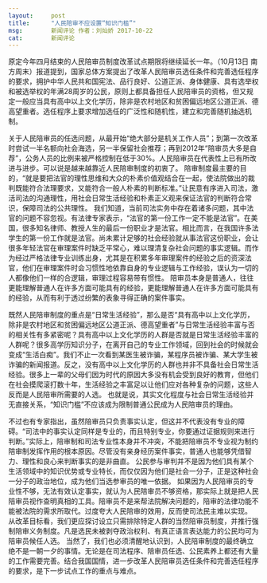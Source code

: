 ```yaml
---
layout:     post
title:      "人民陪审不应设置“知识门槛”"
msg:		新闻评论 作者：刘灿娇 2017-10-22
cat:		新闻评论
---
```

原定今年四月结束的人民陪审员制度改革试点期限将继续延长一年。（10月13日 南方周末）报道提到，国家总体方案提出了改革人民陪审员选任条件和完善选任程序的要求，拥护中华人民共和国宪法、品行良好、公道正派、身体健康、具有选举权和被选举权的年满28周岁的公民，原则上都具备担任人民陪审员的资格，但又规定一般应当具有高中以上文化学历，除非是农村地区和贫困偏远地区公道正派、德高望重者。选任程序上要求增加选任的广泛性和随机性，建立和完善随机抽选机制。

关于人民陪审员的任选问题，从最开始“绝大部分是机关工作人员”；到第一次改革时尝试一半名额向社会海选，另一半保留社会推荐；再到2012年“陪审员大多是自荐”，公务人员的比例来被严格控制在低于30%。人民陪审员在代表性上已有所改进与进步。可以说是越来越靠近人民陪审制度的初衷了。
陪审制度最主要的目的，“就是要把法官的理性思维和大众的朴素价值观结合在一起，使法院做出的裁判既能符合法理要求，又能符合一般人朴素的判断标准。”让民意有序进入司法，激活司法的沟通理性，用社会日常生活经验和朴素正义观来保证法官的判断符合常识，保障司法的公共理性。
我们知道，当前司法实务中存在着诸多问题，其中法官的问题不容忽视。有法律专家表示，“法官的第一份工作一定不能是法官”。在美国，很多知名律师、教授人生的最后一份职业才是法官。相比而言，在我国许多法学生的第一份工作就是法官。尚未累计足够的社会经验就从事法官这份职业，会让很多年轻法官在审理案件时缺乏平常心，难以理清复杂社会问题的事实逻辑。而作为经过严格法律专业训练出身，尤其是在积累多年审理案件的经验之后的资深法官，他们在审理案件时会习惯性地依靠自身的专业逻辑与工作经验，误认为一切的人都像他们一样的合逻辑，审理过程容易带有惯性。
陪审员本身是普通人，往往更能理解普通人在许多方面可能具有的经验，更能理解普通人在许多方面可能具有的经验，从而有利于透过纷繁的表象寻得正确的案件事实。

既然人民陪审制度的重点是“日常生活经验”，那么是否“具有高中以上文化学历，除非是农村地区和贫困偏远地区公道正派、德高望重者”与日常生活经验丰富与否的相关性有多紧密呢？具有高中以上文化学历的人群是否就是日常生活经验丰富的人群呢？很多高学历知识分子，在离开自己的专业工作领域，回到社会的时候就会变成“生活白痴”。我们不止一次看到某医生被诈骗，某程序员被诈骗、某大学生被诈骗的新闻报道。反之，没有高中以上文化学历的人群也并非不具备社会日常生活经验。很多上一辈的父母们因为时代的原因大多没有机会受到良好的教育，但他们在社会摸爬滚打数十年，生活经验之丰富足以让他们应对各种复杂的问题，这些人反而是人民陪审所需要的人选。
也就是说，其实文化程度与社会日常生活经验并无直接关系，“知识门槛”不应该成为限制普通公民成为人民陪审员的理由。

不过也有专家指出，虽然陪审员只负责事实认定，但这并不代表没有专业的障碍。“司法中的事实认定同样是专业的，而且特别专业，你要通过证据规则来进行判断。”实际上，陪审制和司法专业性本身并不冲突，不能把陪审员不专业视为制约陪审制发挥作用的根本原因。尽管没有亲身经历案件事实，普通人也能够凭借智力、理性和良心来判断事实的是非曲直。
公民参与审判并不是因为他们具有某个生活领域中的知识优势或专业特长，而仅仅因为他们是社会一分子，正是这种社会一分子的政治地位，成为他们当选参审员的唯一依据。
如果因为人民陪审员的专业性不够，无法有效认定事实，就认为人民陪审员不够资格，那实际上就是把人民陪审员视作查明真相的工具。陪审员不是来帮法院解决问题的，陪审的法律功能不能被法院的需求所取代。过度夸大人民陪审的效用，反而使司法民主难以实现。
从改革目标看，我们更应探讨设立只需排除特定人群的当然陪审员制度，并推行强制陪审义务制度。凡是选民未被剥夺政治权利、有真正语言表达能力的公民均可为陪审员候任人选。
当然了，我们也必须清醒地认识到，人民陪审制度的最终确立绝不是一朝一夕的事情。无论是在司法程序、陪审员任选、公民素养上都还有大量的工作需要完善。结合我国国情，进一步改革人民陪审员选任条件和完善选任程序的要求，是下一步试点工作的重点与难点。
